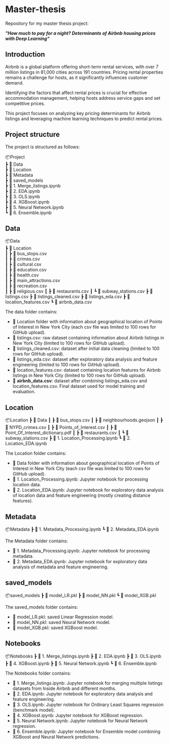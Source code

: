 # Master-thesis

Repository for my master thesis project: 

<b><i>"How much to pay for a night? Determinants of Airbnb housing prices with Deep Learning"</i></b>

## Introduction

Airbnb is a global platform offering short-term rental services, with over 7 million listings in 81,000 cities across 191 countries. Pricing rental properties remains a challenge for hosts, as it significantly influences customer demand. 

Identifying the factors that affect rental prices is crucial for effective accommodation management, helping hosts address service gaps and set competitive prices.

This project focuses on analyzing key pricing determinants for Airbnb listings and leveraging machine learning techniques to predict rental prices.

## Project structure

The project is structured as follows:

📦Project <br>
 ┣ :file_folder: Data <br>
 ┣ :file_folder: Location <br>
 ┣ :file_folder: Metadata <br>
 ┣ :file_folder: saved_models <br>
 ┣ :notebook: 1. Merge_listings.ipynb <br>
 ┣ :notebook: 2. EDA.ipynb <br>
 ┣ :notebook: 3. OLS.ipynb <br>
 ┣ :notebook: 4. XGBoost.ipynb <br>
 ┣ :notebook: 5. Neural Network.ipynb <br>
 ┗ :notebook: 6. Ensemble.ipynb 

## Data

📦Data <br>
 ┣ :file_folder: Location <br>
 ┃ ┣ :green_book: bus_stops.csv <br>
 ┃ ┣ :green_book: crimes.csv <br>
 ┃ ┣ :green_book: cultural.csv <br>
 ┃ ┣ :green_book: education.csv <br>
 ┃ ┣ :green_book: health.csv <br>
 ┃ ┣ :green_book: main_attractions.csv <br>
 ┃ ┣ :green_book: recreation.csv <br>
 ┃ ┣ :green_book: religious.csv
 ┃ ┣ :green_book: restaurants.csv
 ┃ ┗ :green_book: subway_stations.csv
 ┣ :green_book: listings.csv
 ┣ :green_book: listings_cleaned.csv
 ┣ :green_book: listings_eda.csv
 ┣ :green_book: location_features.csv
 ┗ :green_book: airbnb_data.csv

The data folder contains:
- :file_folder: Location folder with information about geographical location of Points of Interest in New York City (each csv file was limited to 100 rows for GitHub upload).
- :green_book: listings.csv: raw dataset containing information about Airbnb listings in New York City (limited to 100 rows for GitHub upload).
- :green_book: listings_cleaned.csv: dataset after initial data cleaning (limited to 100 rows for GitHub upload).
- :green_book: listings_eda.csv: dataset after exploratory data analysis and feature engineering (limited to 100 rows for GitHub upload).
- :green_book: location_features.csv: dataset containing location features for Airbnb listings in New York City (limited to 100 rows for GitHub upload).
- :green_book: **airbnb_data.csv**: dataset after combining listings_eda.csv and location_features.csv. Final dataset used for model training and evaluation.

## Location

📦Location
 ┣ :file_folder: Data
 ┃ ┣ :green_book: bus_stops.csv
 ┃ ┣ :green_book: neighbourhoods.geojson
 ┃ ┣ :green_book: NYPD_crimes.csv
 ┃ ┣ :green_book: Points_of_Interest.csv
 ┃ ┣ :green_book: Point_Of_Interest_dictionary.pdf
 ┃ ┣ :green_book: restaurants.csv
 ┃ ┗ :green_book: subway_stations.csv
 ┣ :notebook: 1. Location_Processing.ipynb
 ┗ :notebook: 2. Location_EDA.ipynb

The Location folder contains:
- :file_folder: Data folder with information about geographical location of Points of Interest in New York City (each csv file was limited to 100 rows for GitHub upload).
- :notebook: 1. Location_Processing.ipynb: Jupyter notebook for processing location data.
- :notebook: 2. Location_EDA.ipynb: Jupyter notebook for exploratory data analysis of location data and feature engineering (mostly creating distance features).

## Metadata

📦Metadata
 ┣ :notebook: 1. Metadata_Processing.ipynb
 ┗ :notebook: 2. Metadata_EDA.ipynb

The Metadata folder contains:
- :notebook: 1. Metadata_Processing.ipynb: Jupyter notebook for processing metadata.
- :notebook: 2. Metadata_EDA.ipynb: Jupyter notebook for exploratory data analysis of metadata and feature engineering.

## saved_models

📦saved_models
 ┣ :page_with_curl: model_LR.pkl
 ┣ :page_with_curl: model_NN.pkl
 ┗ :page_with_curl: model_XGB.pkl

The saved_models folder contains:
- :page_with_curl: model_LR.pkl: saved Linear Regression model.
- :page_with_curl: model_NN.pkl: saved Neural Network model.
- :page_with_curl: model_XGB.pkl: saved XGBoost model.

## Notebooks

📦Notebooks
 ┣ :notebook: 1. Merge_listings.ipynb
 ┣ :notebook: 2. EDA.ipynb
 ┣ :notebook: 3. OLS.ipynb
 ┣ :notebook: 4. XGBoost.ipynb
 ┣ :notebook: 5. Neural Network.ipynb
 ┗ :notebook: 6. Ensemble.ipynb

The Notebooks folder contains:
- :notebook: 1. Merge_listings.ipynb: Jupyter notebook for merging multiple listings datasets from Inside Airbnb and different months.
- :notebook: 2. EDA.ipynb: Jupyter notebook for exploratory data analysis and feature engineering.
- :notebook: 3. OLS.ipynb: Jupyter notebook for Ordinary Least Squares regression (benchmark model).
- :notebook: 4. XGBoost.ipynb: Jupyter notebook for XGBoost regression.
- :notebook: 5. Neural Network.ipynb: Jupyter notebook for Neural Network regression.
- :notebook: 6. Ensemble.ipynb: Jupyter notebook for Ensemble model combining XGBoost and Neural Network predictions.